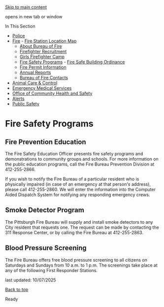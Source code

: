 [Skip to main content](https://www.pittsburghpa.gov/Safety/Fire/Fire-Safety-Programs#main-content)

opens in new tab or window

In This Section

- [Police](https://www.pittsburghpa.gov/Safety/Police)
- [Fire](https://www.pittsburghpa.gov/Safety/Fire)  - [Fire Station Location Map](https://www.pittsburghpa.gov/Safety/Fire/Districts-Zones)
  - [About Bureau of Fire](https://www.pittsburghpa.gov/Safety/Fire/About-Fire)
  - [Firefighter Recruitment](https://www.pittsburghpa.gov/Safety/Fire/Firefighter-Recruitment)
  - [Girls Firefighter Camp](https://www.pittsburghpa.gov/Safety/Fire/Girls-Firefighter-Camp)
  - [Fire Safety Programs](https://www.pittsburghpa.gov/Safety/Fire/Fire-Safety-Programs)    - [Fire Safe Building Ordinance](https://www.pittsburghpa.gov/Safety/Fire/Fire-Safety-Programs/Fire-Safe-Building-Ordinance)
  - [Fire Permit Information](https://www.pittsburghpa.gov/Safety/Fire/Fire-Permit-Information)
  - [Annual Reports](https://www.pittsburghpa.gov/Safety/Fire/Annual-Reports)
  - [Bureau of Fire Contacts](https://www.pittsburghpa.gov/Safety/Fire/Bureau-of-Fire-Contacts)
- [Animal Care & Control](https://www.pittsburghpa.gov/Safety/Animal-Care-Control)
- [Emergency Medical Services](https://www.pittsburghpa.gov/Safety/Emergency-Medical-Services)
- [Office of Community Health and Safety](https://www.pittsburghpa.gov/Safety/Office-of-Community-Health-and-Safety)
- [Alerts](https://www.pittsburghpa.gov/Safety/Alerts)
- [Public Safety](https://www.pittsburghpa.gov/Safety/Public-Safety)

# Fire Safety Programs

## Fire Prevention Education

The Fire Safety Education Officer presents fire safety programs and demonstrations to community groups and schools. For more information on the public education programs, call the Fire Bureau Prevention Division at 412-255-2866.

If you wish to notify the Fire Bureau of a particular resident who is physically impaired (in case of an emergency at that person's address), please call 412-255-2860. We will enter the information into the Computer Aided Dispatch System for notifying any responding emergency crews.

## Smoke Detector Program

The Pittsburgh Fire Bureau will supply and install smoke detectors to any City resident that requests one. The request can be made by contacting the 311 Response Center, or by calling the Fire Bureau at 412-255-2863.

## Blood Pressure Screening

The Fire Bureau offers free blood pressure screening to all citizens on Saturdays and Sundays from 10 a.m. to 1 p.m. The screenings take place at any of the following First Responder Stations.

last updated: 10/07/2025

[Back to top](https://www.pittsburghpa.gov/Safety/Fire/Fire-Safety-Programs#body-top)

Ready
